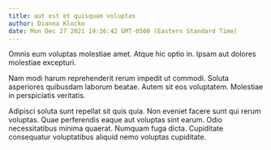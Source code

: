 ```yaml
---
title: aut est et quisquam voluptas
author: Dianna Klocko
date: Mon Dec 27 2021 19:36:42 GMT-0500 (Eastern Standard Time)
---
```

Omnis eum voluptas molestiae amet. Atque hic optio in. Ipsam aut dolores molestiae excepturi.

 Nam modi harum reprehenderit rerum impedit ut commodi. Soluta asperiores quibusdam laborum beatae. Autem sit eos voluptatem. Molestiae in perspiciatis veritatis.

 Adipisci soluta sunt repellat sit quis quia. Non eveniet facere sunt qui rerum voluptas. Quae perferendis eaque aut voluptas sint earum. Odio necessitatibus minima quaerat. Numquam fuga dicta. Cupiditate consequatur voluptatibus aliquid nemo voluptas cupiditate.
